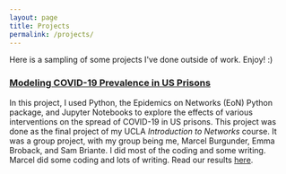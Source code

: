 ```yaml
---
layout: page
title: Projects
permalink: /projects/
---
```

Here is a sampling of some projects I've done outside of work. Enjoy! :)

### [Modeling COVID-19 Prevalence in US Prisons](https://github.com/bwolfson97/UCLA-Networks-Final-Project)

In this project, I used Python, the Epidemics on Networks (EoN) Python package, and Jupyter Notebooks to
explore the effects of various interventions on the spread of COVID-19 in US prisons. This project was 
done as the final project of my UCLA *Introduction to Networks* course. It was a group project, with my 
group being me, Marcel Burgunder, Emma Broback, and Sam Briante. I did most of the coding and some 
writing. Marcel did some coding and lots of writing. Read our results [here](../files/modeling_covid.pdf).